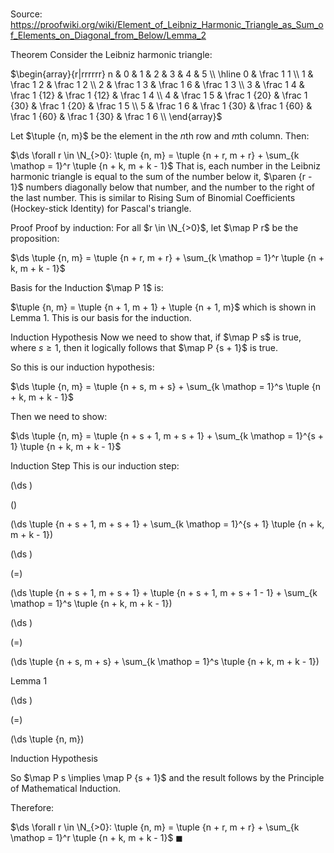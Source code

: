 # 

Source: https://proofwiki.org/wiki/Element_of_Leibniz_Harmonic_Triangle_as_Sum_of_Elements_on_Diagonal_from_Below/Lemma_2



Theorem
Consider the Leibniz harmonic triangle:

$\begin{array}{r|rrrrrr}
n & 0 & 1 & 2 & 3 & 4 & 5 \\
\hline
0  & \frac 1 1 \\
1  & \frac 1 2 & \frac 1 2 \\
2  & \frac 1 3 & \frac 1 6 &  \frac 1 3 \\
3  & \frac 1 4 & \frac 1 {12} & \frac 1 {12} & \frac 1 4 \\
4  & \frac 1 5 & \frac 1 {20} & \frac 1 {30} & \frac 1 {20} & \frac 1 5 \\
5  & \frac 1 6 & \frac 1 {30} & \frac 1 {60} & \frac 1 {60} & \frac 1 {30} & \frac 1 6 \\
\end{array}$

Let $\tuple {n, m}$ be the element in the $n$th row and $m$th column.
Then:

$\ds \forall r \in \N_{>0}: \tuple {n, m} = \tuple {n + r, m + r} + \sum_{k \mathop = 1}^r \tuple {n + k, m + k - 1}$
That is, each number in the Leibniz harmonic triangle is equal to the sum of the number below it, $\paren {r - 1}$ numbers diagonally below that number, and the number to the right of the last number.
This is similar to Rising Sum of Binomial Coefficients (Hockey-stick Identity) for Pascal's triangle.


Proof
Proof by induction:
For all $r \in \N_{>0}$, let $\map P r$ be the proposition:

$\ds \tuple {n, m} = \tuple {n + r, m + r} + \sum_{k \mathop = 1}^r \tuple {n + k, m + k - 1}$


Basis for the Induction
$\map P 1$ is:

$\tuple {n, m} = \tuple {n + 1, m + 1} + \tuple {n + 1, m}$
which is shown in Lemma 1.
This is our basis for the induction.


Induction Hypothesis
Now we need to show that, if $\map P s$ is true, where $s \ge 1$, then it logically follows that $\map P {s + 1}$ is true.

So this is our induction hypothesis:

$\ds \tuple {n, m} = \tuple {n + s, m + s} + \sum_{k \mathop = 1}^s \tuple {n + k, m + k - 1}$

Then we need to show:

$\ds \tuple {n, m} = \tuple {n + s + 1, m + s + 1} + \sum_{k \mathop = 1}^{s + 1} \tuple {n + k, m + k - 1}$


Induction Step
This is our induction step:














\(\ds \)

\(\)







\(\ds \tuple {n + s + 1, m + s + 1} + \sum_{k \mathop = 1}^{s + 1} \tuple {n + k, m + k - 1}\)




















\(\ds \)

\(=\)







\(\ds \tuple {n + s + 1, m + s + 1} + \tuple {n + s + 1, m + s + 1 - 1} + \sum_{k \mathop = 1}^s \tuple {n + k, m + k - 1}\)




















\(\ds \)

\(=\)







\(\ds \tuple {n + s, m + s} + \sum_{k \mathop = 1}^s \tuple {n + k, m + k - 1}\)





Lemma 1














\(\ds \)

\(=\)







\(\ds \tuple {n, m}\)





Induction Hypothesis



So $\map P s \implies \map P {s + 1}$ and the result follows by the Principle of Mathematical Induction.

Therefore:

$\ds \forall r \in \N_{>0}: \tuple {n, m} = \tuple {n + r, m + r} + \sum_{k \mathop = 1}^r \tuple {n + k, m + k - 1}$
$\blacksquare$





